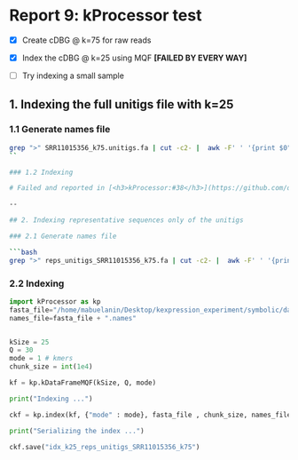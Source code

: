 # **Report 9: kProcessor test**

- [x] Create cDBG @ k=75 for raw reads
- [x] Index the cDBG  @ k=25 using MQF **[FAILED BY EVERY WAY]**
- [ ] Try indexing a small sample


## 1. Indexing the full unitigs file with k=25

### 1.1 Generate names file

```bash
grep ">" SRR11015356_k75.unitigs.fa | cut -c2- |  awk -F' ' '{print $0"\t"$1}' > SRR11015356_k75.unitigs.fa.names
``  

### 1.2 Indexing

# Failed and reported in [<h3>kProcessor:#38</h3>](https://github.com/dib-lab/kProcessor/issues/38)

--

## 2. Indexing representative sequences only of the unitigs

### 2.1 Generate names file

```bash
grep ">" reps_unitigs_SRR11015356_k75.fa | cut -c2- |  awk -F' ' '{print $0"\t"$1}' > reps_unitigs_SRR11015356_k75.fa.names
```

### 2.2 Indexing

```python
import kProcessor as kp
fasta_file="/home/mabuelanin/Desktop/kexpression_experiment/symbolic/data/drtamer_data/reps_unitigs_SRR11015356_k75.fa"
names_file=fasta_file + ".names"


kSize = 25
Q = 30
mode = 1 # kmers
chunk_size = int(1e4)

kf = kp.kDataFrameMQF(kSize, Q, mode)

print("Indexing ...")

ckf = kp.index(kf, {"mode" : mode}, fasta_file , chunk_size, names_file)

print("Serializing the index ...")

ckf.save("idx_k25_reps_unitigs_SRR11015356_k75")
```